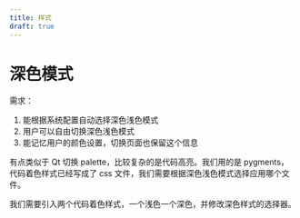 ```yaml
---
title: 样式
draft: true
---
```


# 深色模式

需求：
1. 能根据系统配置自动选择深色浅色模式
2. 用户可以自由切换深色浅色模式
3. 能记忆用户的颜色设置，切换页面也保留这个信息

有点类似于 Qt 切换 palette，比较复杂的是代码高亮。我们用的是 pygments，代码着色样式已经写成了 css 文件，我们需要根据深色浅色模式选择应用哪个文件。

我们需要引入两个代码着色样式，一个浅色一个深色，并修改深色样式的选择器。
